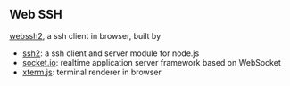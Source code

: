 ## Web SSH
[webssh2](https://github.com/billchurch/webssh2), a ssh client in browser, built by 
 - [ssh2](https://github.com/mscdex/ssh2): a ssh client and server module for node.js
 - [socket.io](https://github.com/socketio/socket.io): realtime application server framework based on WebSocket
 - [xterm.js](https://github.com/xtermjs/xterm.js): terminal renderer in browser
